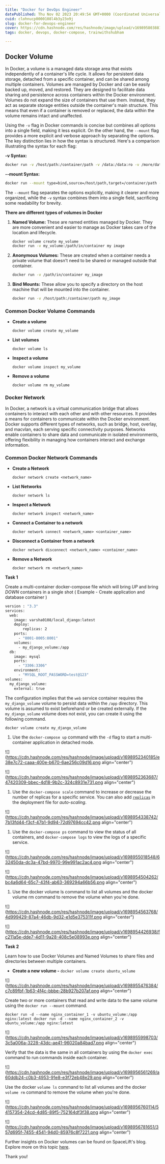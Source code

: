 ```yaml
---
title: "Docker for DevOps Engineer"
datePublished: Thu Nov 02 2023 20:49:54 GMT+0000 (Coordinated Universal Time)
cuid: clohnucp0000108l4b3y23o9j
slug: docker-for-devops-engineer
cover: https://cdn.hashnode.com/res/hashnode/image/upload/v1698958038813/d0fec6ff-cf74-48b8-a228-37705a7eb66e.png
tags: docker, devops, docker-compose, trainwithshubham

---
```


## **Docker Volume**

In Docker, a volume is a managed data storage area that exists independently of a container's life cycle. It allows for persistent data storage, detached from a specific container, and can be shared among multiple containers. Volumes are managed by Docker and can be easily backed up, moved, and restored. They are designed to facilitate data sharing and persistence across containers within the Docker environment. Volumes do not expand the size of containers that use them. Instead, they act as separate storage entities outside the container's main structure. This means that even if a container is removed or replaced, the data within the volume remains intact and unaffected.

Using the `-v` flag in Docker commands is concise but combines all options into a single field, making it less explicit. On the other hand, the `--mount` flag provides a more explicit and verbose approach by separating the options. The key distinction lies in how the syntax is structured. Here's a comparison illustrating the syntax for each flag:

**\-v Syntax:**

```bash
docker run -v /host/path:/container/path -v /data:/data:ro -v /more/data
```

**\--mount Syntax:**

```bash
docker run --mount type=bind,source=/host/path,target=/container/path --mount type=bind,source=/data,target=/data,readonly --mount type=volume,source=/more/data
```

The `--mount` flag separates the options explicitly, making it clearer and more organized, while the `-v` syntax combines them into a single field, sacrificing some readability for brevity.

**There are different types of volumes in Docker**

1. **Named Volume:** These are named entities managed by Docker. They are more convenient and easier to manage as Docker takes care of the location and lifecycle.
    
    ```bash
    docker volume create my_volume
    docker run -v my_volume:/path/in/container my image
    ```
    
2. **Anonymous Volumes:** These are created when a container needs a private volume that doesn't need to be shared or managed outside that container.
    
    ```bash
    docker run -v /path/in/container my_image
    ```
    
3. **Bind Mounts:** These allow you to specify a directory on the host machine that will be mounted into the container.
    
    ```bash
    docker run -v /host/path:/container/path my_image
    ```
    

### Common Docker Volume Commands

* **Create a volume**
    
    `docker volume create my_volume`
    
* **List volumes**
    
    `docker volume ls`
    
* **Inspect a volume**
    
    `docker volume inspect my_volume`
    
* **Remove a volume**
    
    `docker volume rm my_volume`
    

### **Docker Network**

In Docker, a network is a virtual communication bridge that allows containers to interact with each other and with other resources. It provides a means for containers to communicate within the Docker environment. Docker supports different types of networks, such as bridge, host, overlay, and macvlan, each serving specific connectivity purposes. Networks enable containers to share data and communicate in isolated environments, offering flexibility in managing how containers interact and exchange information.

### Common Docker Network Commands

* **Create a Network**
    
    `docker network create <network_name>`
    
* **List Networks**
    
    `docker network ls`
    
* **Inspect a Network**
    
    `docker network inspect <network_name>`
    
* **Connect a Container to a network**
    
    `docker network connect <network_name> <container_name>`
    
* **Disconnect a Container from a network**
    
    `docker network disconnect <network_name> <container_name>`
    
* **Remove a Network**
    
    `docker network rm <network_name>`
    

**Task 1**

Create a multi-container docker-compose file which will bring *UP* and bring *DOWN* containers in a single shot ( Example - Create application and database container )

```bash
version : "3.3"
services:
  web:
    image: varsha0108/local_django:latest
    deploy:
        replicas: 2
    ports:
      - "8001-8005:8001"
    volumes:
      - my_django_volume:/app
  db:
    image: mysql
    ports:
      - "3306:3306"
    environment:
      - "MYSQL_ROOT_PASSWORD=test@123"
volumes:
  my_django_volume:
    external: true
```

The configuration implies that the `web` service container requires the `my_django_volume` volume to persist data within the `/app` directory. This volume is assumed to exist beforehand or be created externally. If the `my_django_volume` volume does not exist, you can create it using the following command.

```bash
docker volume create my_django_volume
```

1. Use the `docker-compose up` command with the `-d` flag to start a multi-container application in detached mode.
    

![](https://cdn.hashnode.com/res/hashnode/image/upload/v1698952340185/e38e7c72-caaa-400e-b670-6ae256c09d16.png align="center")

![](https://cdn.hashnode.com/res/hashnode/image/upload/v1698952363687/47420309-bbec-4d18-9b2c-324c8931e731.png align="center")

1. Use the `docker-compose scale` command to increase or decrease the number of replicas for a specific service. You can also add [`replicas`](https://stackoverflow.com/questions/63408708/how-to-scale-from-within-docker-compose-file) in the deployment file for *auto-scaling*.
    

![](https://cdn.hashnode.com/res/hashnode/image/upload/v1698954338742/7b13fd44-f3cf-47b1-9d94-72d97694cc42.png align="center")

1. Use the `docker-compose ps` command to view the status of all containers, and `docker-compose logs` to view the logs of a specific service.
    

![](https://cdn.hashnode.com/res/hashnode/image/upload/v1698955018548/632450da-dc3a-47bd-9970-99e991ac2ac4.png align="center")

![](https://cdn.hashnode.com/res/hashnode/image/upload/v1698954504262/bc4a6d64-65c7-43f4-ab63-369294a66b56.png align="center")

1. Use the docker volume ls command to list all volumes and the docker volume rm command to remove the volume when you're done.
    

![](https://cdn.hashnode.com/res/hashnode/image/upload/v1698954563768/4d999429-87a4-46db-9d32-e1d5e375311f.png align="center")

![](https://cdn.hashnode.com/res/hashnode/image/upload/v1698954426938/fc211a5e-dde7-4d11-9a28-408c5e08993e.png align="center")

**Task 2**

Learn how to use Docker Volumes and Named Volumes to share files and directories between multiple containers.

* **Create a new volume -** `docker volume create ubuntu_volume`
    

![](https://cdn.hashnode.com/res/hashnode/image/upload/v1698955476384/c7c89fbf-1b63-4f4c-bbbe-28b927b207af.png align="center")

Create two or more containers that read and write data to the same volume using the `docker run --mount` command.

`docker run -d --name nginx_container_1 -v ubuntu_volume:/app nginx:latest docker run -d --name nginx_container_2 -v ubuntu_volume:/app nginx:latest`

![](https://cdn.hashnode.com/res/hashnode/image/upload/v1698955998703/3c5a006a-3228-43dc-ae41-96020a84bad7.png align="center")

Verify that the data is the same in all containers by using the `docker exec` command to run commands inside each container.

![](https://cdn.hashnode.com/res/hashnode/image/upload/v1698956561269/a60ddb24-c0b3-4953-91e8-e3f72eb48e29.png align="center")

Use the docker `volume ls` command to list all volumes and the docker `volume rm` command to remove the volume when you're done.

![](https://cdn.hashnode.com/res/hashnode/image/upload/v1698956760114/54157354-24cd-4d85-89f5-752164df3f38.png align="center")

![](https://cdn.hashnode.com/res/hashnode/image/upload/v1698956781651/357d695f-7455-4541-94d0-85976c8f7221.png align="center")

Further insights on Docker volumes can be found on SpaceLift's blog. Explore more on this topic [here](https://spacelift.io/blog/docker-volumes).

Thank you!